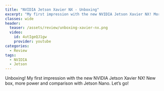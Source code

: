 ```yaml
---
title: "NVIDIA Jetson Xavier NX - Unboxing"
excerpt: "My first impression with the new NVIDIA Jetson Xavier NX! More power and comparison with Jetson Nano"
classes: wide
header:
  teaser: /assets/review/unboxing-xavier-nx.png
  video:
    id: 4utIgeQJ1gw
    provider: youtube
categories:
  - Review
tags:
  - NVIDIA
  - Jetson
---
```


Unboxing! My first impression with the new NVIDIA Jetson Xavier NX! 
New box, more power and comparison with Jetson Nano. Let’s go!